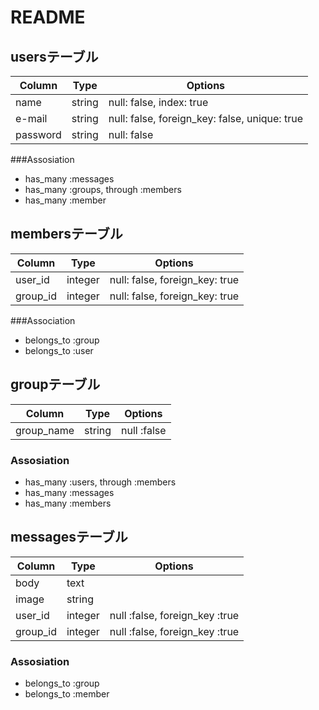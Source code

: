 # README


## usersテーブル

|Column|Type|Options|
|------|----|-------|
|name|string|null: false, index: true|
|e-mail|string|null: false, foreign_key: false, unique: true|
|password|string|null: false|

###Assosiation
- has_many :messages
- has_many :groups, through :members
- has_many :member


## membersテーブル

|Column|Type|Options|
|------|----|-------|
|user_id|integer|null: false, foreign_key: true|
|group_id|integer|null: false, foreign_key: true|


###Association
- belongs_to :group
- belongs_to :user


## groupテーブル

|Column|Type|Options|
|------|----|-------|
|group_name|string|null :false|

### Assosiation
- has_many :users, through :members
- has_many :messages
- has_many :members


## messagesテーブル

|Column|Type|Options|
|------|----|-------|
|body|text||
|image|string||
|user_id|integer|null :false, foreign_key :true|
|group_id|integer|null :false, foreign_key :true|

### Assosiation
- belongs_to :group
- belongs_to :member
